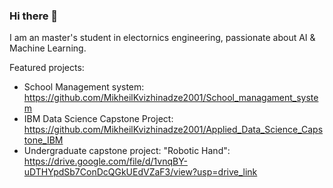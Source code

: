 ### Hi there 👋
I am an master's student in electornics engineering, passionate about AI & Machine Learning.

Featured projects:
- School Management system: https://github.com/MikheilKvizhinadze2001/School_managament_system
- IBM Data Science Capstone Project: https://github.com/MikheilKvizhinadze2001/Applied_Data_Science_Capstone_IBM
- Undergraduate capstone project: "Robotic Hand": https://drive.google.com/file/d/1vnqBY-uDTHYpdSb7ConDcQGkUEdVZaF3/view?usp=drive_link
<!--
**MikheilKvizhinadze2001/MikheilKvizhinadze2001** is a ✨ _special_ ✨ repository because its `README.md` (this file) appears on your GitHub profile.

Here are some ideas to get you started:

- 🔭 I’m currently working on ...
- 🌱 I’m currently learning ...
- 👯 I’m looking to collaborate on ...
- 🤔 I’m looking for help with ...
- 💬 Ask me about ...
- 📫 How to reach me: ...
- 😄 Pronouns: ...
- ⚡ Fun fact: ...
-->
